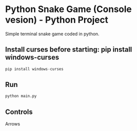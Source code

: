 # Python Snake Game (Console vesion) - Python Project
Simple terminal snake game coded in python.

## Install curses before starting: pip install windows-curses

```python
pip install windows-curses
```

## Run

```python
python main.py
```

## Controls
Arrows